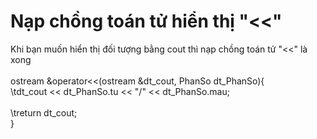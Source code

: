 # Nạp chồng toán tử hiển thị "&lt;&lt;"
Khi bạn muốn hiển thị đối tượng bằng cout thì nạp chồng toán tử "&lt;&lt;" là xong <br>
<br>
ostream &operator<<(ostream &dt_cout, PhanSo dt_PhanSo){<br>
    \tdt_cout << dt_PhanSo.tu << "/" << dt_PhanSo.mau;<br>
<br>
    \treturn dt_cout;<br>
}<br>
